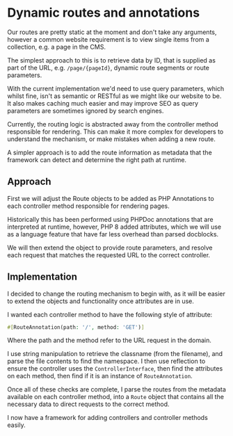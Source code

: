 # Dynamic routes and annotations

Our routes are pretty static at the moment and don't take any arguments,
however a common website requirement is to view single items from a collection,
e.g. a page in the CMS. 

The simplest approach to this is to retrieve data by ID, that is supplied
as part of the URL, e.g. `/page/{pageId}`, dynamic route segments or route parameters.

With the current implementation we'd need to use query parameters, which 
whilst fine, isn't as semantic or RESTful as we might like our website to
be. It also makes caching much easier and may improve SEO as query parameters
are sometimes ignored by search engines.

Currently, the routing logic is abstracted away from the controller method
responsible for rendering. This can make it more complex for developers
to understand the mechanism, or make mistakes when adding a new route.

A simpler approach is to add the route information as metadata that the
framework can detect and determine the right path at runtime.

## Approach

First we will adjust the Route objects to be added as PHP Annotations to
each controller method responsible for rendering pages.

Historically this has been performed using PHPDoc annotations that are
interpreted at runtime, however, PHP 8 added attributes, which we will use
as a language feature that have far less overhead than parsed docblocks.

We will then extend the object to provide route parameters, and resolve
each request that matches the requested URL to the correct controller.

## Implementation

I decided to change the routing mechanism to begin with, as it will
be easier to extend the objects and functionality once attributes are
in use.

I wanted each controller method to have the following style of attribute:

```php
#[RouteAnnotation(path: '/', method: 'GET')]
```

Where the path and the method refer to the URL request in the domain.

I use string manipulation to retrieve the classname (from the filename), and parse
the file contents to find the namespace. I then use reflection to
ensure the controller uses the `ControllerInterface`, then find
the attributes on each method, then find if it is an instance of 
`RouteAnnotation`.

Once all of these checks are complete, I parse the routes from the
metadata available on each controller method, into a `Route` object
that contains all the necessary data to direct requests to the correct
method.

I now have a framework for adding controllers and controller methods easily.